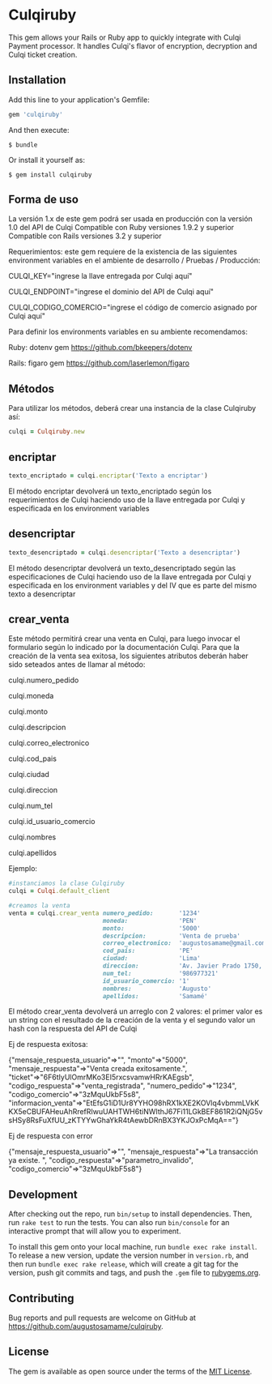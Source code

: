 # Culqiruby

This gem allows your Rails or Ruby app to quickly integrate with Culqi Payment processor. It handles Culqi's flavor of encryption, decryption and Culqi ticket creation.

## Installation

Add this line to your application's Gemfile:

```ruby
gem 'culqiruby'
```

And then execute:

    $ bundle

Or install it yourself as:

    $ gem install culqiruby

## Forma de uso

La versión 1.x de este gem podrá ser usada en producción con la versión 1.0 del API de Culqi
Compatible con Ruby versiones 1.9.2 y superior
Compatible con Rails versiones 3.2 y superior

Requerimientos: este gem requiere de la existencia de las siguientes environment variables en el ambiente de desarrollo / Pruebas / Producción:


CULQI_KEY="ingrese la llave entregada por Culqi aquí"

CULQI_ENDPOINT="ingrese el dominio del API de Culqi aquí"

CULQI_CODIGO_COMERCIO="ingrese el código de comercio asignado por Culqi aquí"


Para definir los environments variables en su ambiente recomendamos:

Ruby:
dotenv gem
https://github.com/bkeepers/dotenv

Rails:
figaro gem
https://github.com/laserlemon/figaro

## Métodos

Para utilizar los métodos, deberá crear una instancia de la clase Culqiruby así:

```ruby
culqi = Culqiruby.new
```
## encriptar

```ruby
texto_encriptado = culqi.encriptar('Texto a encriptar')
```

El método encriptar devolverá un texto_encriptado según los requerimientos de Culqi haciendo uso de la llave entregada por Culqi y especificada en los environment variables

## desencriptar

```ruby
texto_desencriptado = culqi.desencriptar('Texto a desencriptar')
```

El método desencriptar devolverá un texto_desencriptado según las especificaciones de Culqi haciendo uso de la llave entregada por Culqi y especificada en los environment variables y del IV que es parte del mismo texto a desencriptar

## crear_venta

Este método permitirá crear una venta en Culqi, para luego invocar el formulario según lo indicado por la documentación Culqi.
Para que la creación de la venta sea exitosa, los siguientes atributos deberán haber sido seteados antes de llamar al método:

culqi.numero_pedido

culqi.moneda

culqi.monto

culqi.descripcion

culqi.correo_electronico

culqi.cod_pais

culqi.ciudad

culqi.direccion

culqi.num_tel

culqi.id_usuario_comercio

culqi.nombres

culqi.apellidos


Ejemplo:

```ruby
#instanciamos la clase Culqiruby
culqi = Culqi.default_client

#creamos la venta
venta = culqi.crear_venta numero_pedido:       '1234'
                          moneda:              'PEN'
                          monto:               '5000'
                          descripcion:         'Venta de prueba'
                          correo_electronico:  'augustosamame@gmail.com'
                          cod_pais:            'PE'
                          ciudad:              'Lima'
                          direccion:           'Av. Javier Prado 1750, San Borja'
                          num_tel:             '986977321'
                          id_usuario_comercio: '1'
                          nombres:             'Augusto'
                          apellidos:           'Samamé'

```

El método crear_venta devolverá un arreglo con 2 valores: el primer valor es un string con el resultado de la creación de la venta y el segundo valor un hash con la respuesta del API de Culqi

Ej de respuesta exitosa:

{"mensaje_respuesta_usuario"=>"", "monto"=>"5000", "mensaje_respuesta"=>"Venta creada exitosamente.", "ticket"=>"6F6tIyUlOmrMKo3EI5rxcsvamwHRrKAEgsb", "codigo_respuesta"=>"venta_registrada", "numero_pedido"=>"1234", "codigo_comercio"=>"3zMquUkbF5s8", "informacion_venta"=>"EtEfsG1iD1Ur8YYHO98hRX1kXE2KOVlq4vbmmLVkKKX5eCBUFAHeuAhRrefRIwuUAHTWH6tiNWIthJ67Fi11LGkBEF861R2iQNjG5vsHSy8RsFuXfUU_zKTYYwGhaYkR4tAewbDRnBX3YKJOxPcMqA=="}


Ej de respuesta con error

{"mensaje_respuesta_usuario"=>"", "mensaje_respuesta"=>"La transacción ya existe. ", "codigo_respuesta"=>"parametro_invalido", "codigo_comercio"=>"3zMquUkbF5s8"}


## Development

After checking out the repo, run `bin/setup` to install dependencies. Then, run `rake test` to run the tests. You can also run `bin/console` for an interactive prompt that will allow you to experiment.

To install this gem onto your local machine, run `bundle exec rake install`. To release a new version, update the version number in `version.rb`, and then run `bundle exec rake release`, which will create a git tag for the version, push git commits and tags, and push the `.gem` file to [rubygems.org](https://rubygems.org).

## Contributing

Bug reports and pull requests are welcome on GitHub at https://github.com/augustosamame/culqiruby.


## License

The gem is available as open source under the terms of the [MIT License](http://opensource.org/licenses/MIT).
